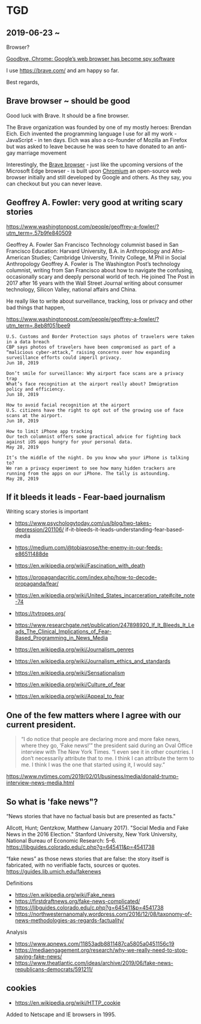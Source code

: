 
# TGD

## 2019-06-23 ~

Browser?

[Goodbye, Chrome: Google’s web browser has become spy software]( https://www.washingtonpost.com/technology/2019/06/21/google-chrome-has-become-surveillance-software-its-time-switch/?utm_term=.bcbed00a5ad2 )

I use https://brave.com/ and am happy so far.

Best regards,

## Brave browser ~ should be good

Good luck with Brave. It should be a fine browser.

The Brave organization was founded by one of my mostly heroes: Brendan Eich. Eich invented the programming language I use for all my work - JavaScript - in ten days. Eich was also a co-founder of Mozilla an Firefox but was asked to leave because he was seen to have donated to an anti-gay marriage movement

Interestingly, the [Brave browser]( https://github.com/brave/brave-browser ) - just like the upcoming versions of the Microsoft Edge browser - is built upon [Chromium]( https://www.chromium.org/ ) an open-source web browser initially and still developed by Google and others. As  they say, you can checkout but you can never leave.

## Geoffrey A. Fowler: very good at writing scary stories

https://www.washingtonpost.com/people/geoffrey-a-fowler/?utm_term=.57b9fe840509

Geoffrey A. Fowler
San Francisco
 Technology columnist based in San Francisco
 Education: Harvard University, B.A. in Anthropology and Afro-American Studies; Cambridge University, Trinity College, M.Phil in Social Anthropology
 Geoffrey A. Fowler is The Washington Post’s technology columnist, writing from San Francisco about how to navigate the confusing, occasionally scary and deeply personal world of tech. He joined The Post in 2017 after 16 years with the Wall Street Journal writing about consumer technology, Silicon Valley, national affairs and China.

He really like to write about surveillance, tracking, loss or privacy and other bad things that happen,

https://www.washingtonpost.com/people/geoffrey-a-fowler/?utm_term=.8eb8f051bee9

	U.S. Customs and Border Protection says photos of travelers were taken in a data breach
	CBP says photos of travelers have been compromised as part of a “malicious cyber-attack,” raising concerns over how expanding surveillance efforts could imperil privacy.
	Jun 10, 2019

	Don’t smile for surveillance: Why airport face scans are a privacy trap
	What’s face recognition at the airport really about? Immigration policy and efficiency.
	Jun 10, 2019

	How to avoid facial recognition at the airport
	U.S. citizens have the right to opt out of the growing use of face scans at the airport.
	Jun 10, 2019

	How to limit iPhone app tracking
	Our tech columnist offers some practical advice for fighting back against iOS apps hungry for your personal data.
	May 28, 2019

	It’s the middle of the night. Do you know who your iPhone is talking to?
	We ran a privacy experiment to see how many hidden trackers are running from the apps on our iPhone. The tally is astounding.
	May 28, 2019

## If it bleeds it leads - Fear-baed journalism

Writing scary stories is important

* https://www.psychologytoday.com/us/blog/two-takes-depression/201106/
if-it-bleeds-it-leads-understanding-fear-based-media
* https://medium.com/@tobiasrose/the-enemy-in-our-feeds-e86511488de
* https://en.wikipedia.org/wiki/Fascination_with_death
* https://propagandacritic.com/index.php/how-to-decode-propaganda/fear/
* https://en.wikipedia.org/wiki/United_States_incarceration_rate#cite_note-74
* https://tvtropes.org/
* https://www.researchgate.net/publication/247898920_If_It_Bleeds_It_Leads_The_Clinical_Implications_of_Fear-Based_Programming_in_News_Media

* https://en.wikipedia.org/wiki/Journalism_genres
* https://en.wikipedia.org/wiki/Journalism_ethics_and_standards
* https://en.wikipedia.org/wiki/Sensationalism
* https://en.wikipedia.org/wiki/Culture_of_fear
* https://en.wikipedia.org/wiki/Appeal_to_fear

## One of the few matters where I agree with our current president.

> “I do notice that people are declaring more and more fake news, where they go, ‘Fake news!’” the president said during an Oval Office interview with The New York Times. “I even see it in other countries. I don’t necessarily attribute that to me. I think I can attribute the term to me. I think I was the one that started using it, I would say.”

https://www.nytimes.com/2019/02/01/business/media/donald-trump-interview-news-media.html

## So what is 'fake news"?

“News stories that have no factual basis but are presented as facts."

Allcott, Hunt; Gentzkow, Matthew (January 2017). "Social Media and Fake News in the 2016 Election." Stanford University, New York University, National Bureau of Economic Research: 5–6.
https://libguides.colorado.edu/c.php?g=645411&p=4541738


 “fake news” as those news stories that are false: the story itself is fabricated, with no verifiable facts, sources or quotes.
https://guides.lib.umich.edu/fakenews


Definitions

* https://en.wikipedia.org/wiki/Fake_news
* https://firstdraftnews.org/fake-news-complicated/
* https://libguides.colorado.edu/c.php?g=645411&p=4541738
* https://northwesternanomaly.wordpress.com/2016/12/08/taxonomy-of-news-methodologies-as-regards-factuality/

Analysis

* https://www.apnews.com/11853adb8811487ca5805a0451156c19
* https://mediaengagement.org/research/why-we-really-need-to-stop-saying-fake-news/
* https://www.theatlantic.com/ideas/archive/2019/06/fake-news-republicans-democrats/591211/


## cookies

* https://en.wikipedia.org/wiki/HTTP_cookie

Added to Netscape and IE browsers in 1995.

